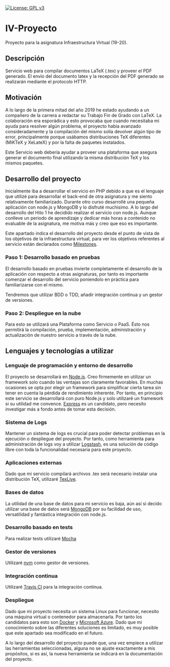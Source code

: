  [![License: GPL v3](https://img.shields.io/badge/License-GPLv3-blue.svg)](https://www.gnu.org/licenses/gpl-3.0)
# IV-Proyecto
Proyecto para la asignatura Infraestructura Virtual (19-20).

## Descripción

Servicio web para compilar documentos LaTeX (.tex) y proveer el PDF generado. El envío del documento latex y la recepción del PDF generado se realizarán mediante el protocolo HTTP.

## Motivación

A lo largo de la primera mitad del año 2019 he estado ayudando a un compañero de la carrera a redactar su Trabajo Fin de Grado con LaTeX.
La colaboración era esporádica y esto provocaba que cuando necesitaba mi ayuda para resolver algún problema, el proyecto había avanzado consideradamente y la compilación del mismo solía devolver algún tipo de error, principalmente porque usábamos distribuciones TeX diferentes (MiKTeX y XeLateX) y por la falta de paquetes instalados.

Este Servicio web debería ayudar a proveer una plataforma que asegura generar el documento final utilizando la misma distribución TeX y los mismos paquetes.

## Desarrollo del proyecto
Inicialmente iba a desarrollar el servicio en PHP debido a que es el lenguaje que utilizé para desarrollar el back-end de otra asignatura y me siento relativamente familiarizado. Durante otro curso desarrollé una pequeña aplicación con node.js y MongoDB y lo disfruté muchisimo. A lo largo del desarrollo del Hito 1 he decidido realizar el servicio con node.js. Aunque conlleve un periodo de aprendizaje y dedicar más horas a contenido no evaluable de la asignatura, me motiva más y creo que eso es importante.

Este apartado indica el desarrollo del proyecto desde el punto de vista de los objetivos de la infraestructura virtual, para ver los objetivos referentes al servicio están declarados como [Milestones](https://github.com/victorperalta93/IV-Proyecto/milestones).

### Paso 1: Desarrollo basado en pruebas
El desarrollo basado en pruebas invierte completamente el desarrollo de la aplicación con respecto a otras asignaturas, por tanto es importante comenzar el desarrollo del servicio poniendolo en práctica para familiarizarse con el mismo.

Tendremos que utilizar BDD o TDD, añadir integración continua y un gestor de versiones.

### Paso 2: Despliegue en la nube
Para esto se utilizará una Plataforma como Servicio o PaaS. Ésto nos permitirá la compilación, prueba, implementación, administración y actualización de nuestro servicio a través de la nube.

## Lenguajes y tecnologías a utilizar
### Lenguaje de programación y entorno de desarrollo
El proyecto se desarrollará en [Node.js](https://nodejs.org/es/).
Creo firmemente en utilizar un framework solo cuando las ventajas son claramente favorables. En muchas ocasiones se opta por elegir un framework para simplificar cierta tarea sin tener en cuenta la pérdida de rendimiento inherente.
Por tanto, en principio este servicio se desarrollará con puro Node.js y solo utilizaré un framework si su utilidad me convence. [Express](https://expressjs.com/es/) es un candidato, pero necesito investigar más a fondo antes de tomar esta decisión.

### Sistema de Logs
Mantener un sistema de logs es crucial para poder detectar problemas en la ejecución o despliegue del proyecto. Por tanto, como herramienta para administración de logs voy a utilizar [Logstash](https://www.elastic.co/products/logstash), es una solución de código libre con toda la funcionalidad necesaria para este proyecto.

### Aplicaciones externas
Dado que mi servicio compilará archivos .tex será necesario instalar una distribución TeX, utilizaré [TexLive](https://www.tug.org/texlive/).

### Bases de datos
La utilidad de una base de datos para mi servicio es baja, aún así si decido utilizar una base de datos será [MongoDB](https://www.mongodb.com/es) por su facilidad de uso, versatilidad y fantástica integración con node.js.

### Desarrollo basado en tests
Para realizar tests utilizaré [Mocha](https://mochajs.org/) 

### Gestor de versiones
Utilizaré [nvm](https://github.com/nvm-sh/nvm) como gestor de versiones.

### Integración continua
Utilizaré [Travis CI](https://travis-ci.org/) para la integración continua.

### Despliegue
Dado que mi proyecto necesita un sistema Linux para funcionar, necesito una máquina virtual o contenedor para almacenarla. Por tanto los candidatos para esto son [Docker](https://www.docker.com/) y [Microsoft Azure](https://azure.microsoft.com/es-es/). Dado que mi conocimiento sobre las diferentes soluciones es limitado, es muy posible que este apartado sea modificado en el futuro.

A lo largo del desarrollo del proyecto puede que, una vez empiece a utilizar las herramientas seleccionadas, alguna no se ajuste exactamente a mis propósitos, si es así, la nueva herramienta se indicará en la documentación del proyecto.